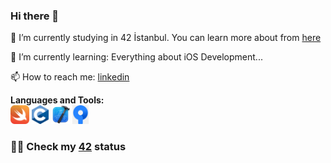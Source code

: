 ### Hi there 👋

🔭 I’m currently studying in 42 İstanbul. You can learn more about from [here][42website]

🌱 I’m currently learning: Everything about iOS Development...

📫 How to reach me: [linkedin][Ensar Batuhan]


**Languages and Tools:**  
<code><img height="30" src="https://github.com/eunverdi/eunverdi/blob/main/swift.png"></code>
<code><img height="30" src="https://github.com/eunverdi/eunverdi/blob/main/c.png"></code>
<code><img height="30" src="https://github.com/eunverdi/eunverdi/blob/main/xcode.png"></code>
<code><img height="30" src="https://github.com/eunverdi/eunverdi/blob/main/sourcetree.png"></code>

### 👨‍💻 Check my [42][42] status

[42]: https://profile.intra.42.fr/users/eunverdi
[42website]: https://www.42istanbul.com.tr/tr/
[Ensar Batuhan]: https://www.linkedin.com/in/ensar-batuhan/
